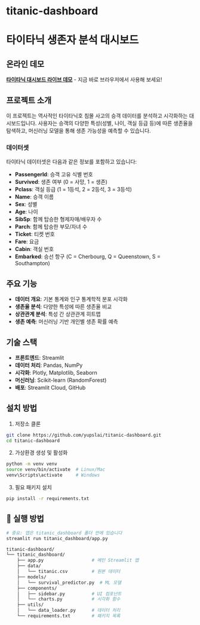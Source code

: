 # titanic-dashboard
# 타이타닉 생존자 분석 대시보드

## 온라인 데모
**[타이타닉 대시보드 라이브 데모](https://titanic-dashboard-haxzaqgywet5aai2dentbb.streamlit.app/)** - 지금 바로 브라우저에서 사용해 보세요!

## 프로젝트 소개
이 프로젝트는 역사적인 타이타닉호 침몰 사고의 승객 데이터를 분석하고 시각화하는 대시보드입니다. 사용자는 승객의 다양한 특성(성별, 나이, 객실 등급 등)에 따른 생존율을 탐색하고, 머신러닝 모델을 통해 생존 가능성을 예측할 수 있습니다.

### 데이터셋
타이타닉 데이터셋은 다음과 같은 정보를 포함하고 있습니다:
- **PassengerId**: 승객 고유 식별 번호
- **Survived**: 생존 여부 (0 = 사망, 1 = 생존)
- **Pclass**: 객실 등급 (1 = 1등석, 2 = 2등석, 3 = 3등석)
- **Name**: 승객 이름
- **Sex**: 성별
- **Age**: 나이
- **SibSp**: 함께 탑승한 형제자매/배우자 수
- **Parch**: 함께 탑승한 부모/자녀 수
- **Ticket**: 티켓 번호
- **Fare**: 요금
- **Cabin**: 객실 번호
- **Embarked**: 승선 항구 (C = Cherbourg, Q = Queenstown, S = Southampton)

## 주요 기능
- **데이터 개요**: 기본 통계와 인구 통계학적 분포 시각화
- **생존율 분석**: 다양한 특성에 따른 생존율 비교
- **상관관계 분석**: 특성 간 상관관계 히트맵
- **생존 예측**: 머신러닝 기반 개인별 생존 확률 예측

## 기술 스택
- **프론트엔드**: Streamlit
- **데이터 처리**: Pandas, NumPy
- **시각화**: Plotly, Matplotlib, Seaborn
- **머신러닝**: Scikit-learn (RandomForest)
- **배포**: Streamlit Cloud, GitHub

## 설치 방법
1. 저장소 클론
```bash
git clone https://github.com/yupslai/titanic-dashboard.git
cd titanic-dashboard
```

2. 가상환경 생성 및 활성화
```bash
python -m venv venv
source venv/bin/activate  # Linux/Mac
venv\Scripts\activate     # Windows
```

3. 필요 패키지 설치
```bash
pip install -r requirements.txt
```

## 🚀 실행 방법

```bash
# 중요: 앱은 titanic_dashboard 폴더 안에 있습니다
streamlit run titanic_dashboard/app.py

titanic-dashboard/
└── titanic_dashboard/
    ├── app.py                  # 메인 Streamlit 앱
    ├── data/
    │   └── titanic.csv         # 원본 데이터
    ├── models/
    │   └── survival_predictor.py  # ML 모델
    ├── components/
    │   ├── sidebar.py          # UI 컴포넌트
    │   └── charts.py           # 시각화 함수
    ├── utils/
    │   └── data_loader.py      # 데이터 처리
    └── requirements.txt        # 패키지 목록
